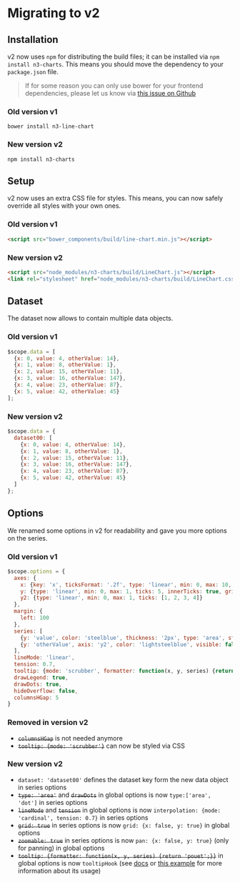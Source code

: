 # Migrating to v2

## Installation

v2 now uses `npm` for distributing the build files; it can be installed via `npm install n3-charts`. This means you should move the dependency to your `package.json` file.

> If for some reason you can only use bower for your frontend dependencies, please let us know via [this issue on Github](https://github.com/n3-charts/line-chart/issues/400)

### Old version v1

```bower install n3-line-chart```

### New version v2

```npm install n3-charts```

## Setup

v2 now uses an extra CSS file for styles. This means, you can now safely override all styles with your own ones.

### Old version v1

```html
<script src="bower_components/build/line-chart.min.js"></script>
```

### New version v2

```html
<script src="node_modules/n3-charts/build/LineChart.js"></script>
<link rel="stylesheet" href="node_modules/n3-charts/build/LineChart.css">
```

## Dataset

The dataset now allows to contain multiple data objects.

### Old version v1

```js
$scope.data = [
  {x: 0, value: 4, otherValue: 14},
  {x: 1, value: 8, otherValue: 1},
  {x: 2, value: 15, otherValue: 11},
  {x: 3, value: 16, otherValue: 147},
  {x: 4, value: 23, otherValue: 87},
  {x: 5, value: 42, otherValue: 45}
];
```

### New version v2

```js
$scope.data = {
  dataset00: [
    {x: 0, value: 4, otherValue: 14},
    {x: 1, value: 8, otherValue: 1},
    {x: 2, value: 15, otherValue: 11},
    {x: 3, value: 16, otherValue: 147},
    {x: 4, value: 23, otherValue: 87},
    {x: 5, value: 42, otherValue: 45}
  ]
};
```

## Options

We renamed some options in v2 for readability and gave you more options on the series.


### Old version v1

```js
$scope.options = {
  axes: {
    x: {key: 'x', ticksFormat: '.2f', type: 'linear', min: 0, max: 10, ticks: 2},
    y: {type: 'linear', min: 0, max: 1, ticks: 5, innerTicks: true, grid: true},
    y2: {type: 'linear', min: 0, max: 1, ticks: [1, 2, 3, 4]}
  },
  margin: {
    left: 100
  },
  series: [
    {y: 'value', color: 'steelblue', thickness: '2px', type: 'area', striped: true, label: 'Pouet'},
    {y: 'otherValue', axis: 'y2', color: 'lightsteelblue', visible: false, drawDots: true, dotSize: 2}
  ],
  lineMode: 'linear',
  tension: 0.7,
  tooltip: {mode: 'scrubber', formatter: function(x, y, series) {return 'pouet';}},
  drawLegend: true,
  drawDots: true,
  hideOverflow: false,
  columnsHGap: 5
}
```

### Removed in version v2

* ~~`columnsHGap`~~ is not needed anymore
* ~~`tooltip: {mode: 'scrubber'}`~~ can now be styled via CSS

### New version v2

* `dataset: 'dataset00'` defines the dataset key form the new data object in series options
* ~~`type: 'area'`~~ and ~~`drawDots`~~ in global options is now `type:['area', 'dot']` in series options
* ~~`lineMode`~~ and ~~`tension`~~ in global options is now `interpolation: {mode: 'cardinal', tension: 0.7}` in series options
* ~~`grid: true`~~ in series options is now `grid: {x: false, y: true}` in global options
* ~~`zoomable: true`~~ in series options is now `pan: {x: false, y: true}` (only for panning) in global options
* ~~`tooltip: {formatter: function(x, y, series) {return 'pouet';}}`~~ in global options is now `tooltipHook` (see [docs](http://n3-charts.github.io/line-chart/#/docs) or [this example](http://codepen.io/chaosmail/pen/xZgPmp) for more information about its usage)